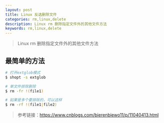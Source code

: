 ```yaml
---
layout: post
title: Linux 反选删除文件
categories: rm,linux,delete
description: Linux rm 删除指定文件外的其他文件方法
keywords: rm,linux,delete
---
```


> Linux rm 删除指定文件外的其他文件方法

## 最简单的方法

```bash
# 打开extglob模式
$ shopt -s extglob

# 单文件排除删除
$ rm -fr !(file1)

# 如果是多个要排除的，可以这样
$ rm -rf !(file1|file2)
```

> 参考链接：<https://www.cnblogs.com/bierenbiewo11/p/11040413.html>